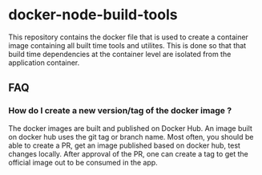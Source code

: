 # docker-node-build-tools

This repository contains the docker file that is used to create a container image containing all built time tools and utilites.
This is done so that that build time dependencies at the container level are isolated from the application container.

## FAQ

### How do I create a new version/tag of the docker image ?

The docker images are built and published on Docker Hub. An image built on docker hub uses the git tag or branch name.
Most often, you should be able to create a PR, get an image published based on docker hub, test changes locally.
After approval of the PR, one can create a tag to get the official image out to be consumed in the app.